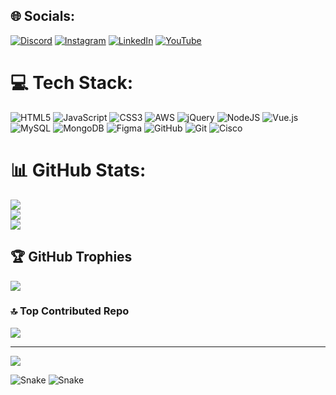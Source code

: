 
## 🌐 Socials:
[![Discord](https://img.shields.io/badge/Discord-%237289DA.svg?logo=discord&logoColor=white)](https://discord.gg/Tuhin#4959) [![Instagram](https://img.shields.io/badge/Instagram-%23E4405F.svg?logo=Instagram&logoColor=white)](https://instagram.com/instagram.com/tuhin_jpg) [![LinkedIn](https://img.shields.io/badge/LinkedIn-%230077B5.svg?logo=linkedin&logoColor=white)](https://linkedin.com/in/https://linkedin.com/in/touhidahmedtuhin/) [![YouTube](https://img.shields.io/badge/YouTube-%23FF0000.svg?logo=YouTube&logoColor=white)](https://youtube.com/@https://www.youtube.com/@touhidahmedtuhin) 

# 💻 Tech Stack:
![HTML5](https://img.shields.io/badge/html5-%23E34F26.svg?style=for-the-badge&logo=html5&logoColor=white) ![JavaScript](https://img.shields.io/badge/javascript-%23323330.svg?style=for-the-badge&logo=javascript&logoColor=%23F7DF1E) ![CSS3](https://img.shields.io/badge/css3-%231572B6.svg?style=for-the-badge&logo=css3&logoColor=white) ![AWS](https://img.shields.io/badge/AWS-%23FF9900.svg?style=for-the-badge&logo=amazon-aws&logoColor=white) ![jQuery](https://img.shields.io/badge/jquery-%230769AD.svg?style=for-the-badge&logo=jquery&logoColor=white) ![NodeJS](https://img.shields.io/badge/node.js-6DA55F?style=for-the-badge&logo=node.js&logoColor=white) ![Vue.js](https://img.shields.io/badge/vue.js-%2335495e.svg?style=for-the-badge&logo=vuedotjs&logoColor=%234FC08D) ![MySQL](https://img.shields.io/badge/mysql-4479A1.svg?style=for-the-badge&logo=mysql&logoColor=white) ![MongoDB](https://img.shields.io/badge/MongoDB-%234ea94b.svg?style=for-the-badge&logo=mongodb&logoColor=white) ![Figma](https://img.shields.io/badge/figma-%23F24E1E.svg?style=for-the-badge&logo=figma&logoColor=white) ![GitHub](https://img.shields.io/badge/github-%23121011.svg?style=for-the-badge&logo=github&logoColor=white) ![Git](https://img.shields.io/badge/git-%23F05033.svg?style=for-the-badge&logo=git&logoColor=white) ![Cisco](https://img.shields.io/badge/cisco-%23049fd9.svg?style=for-the-badge&logo=cisco&logoColor=black)
# 📊 GitHub Stats:
![](https://github-readme-stats.vercel.app/api?username=touhidahmedtuhin&theme=dark&hide_border=false&include_all_commits=false&count_private=false)<br/>
![](https://nirzak-streak-stats.vercel.app/?user=touhidahmedtuhin&theme=dark&hide_border=false)<br/>
![](https://github-readme-stats.vercel.app/api/top-langs/?username=touhidahmedtuhin&theme=dark&hide_border=false&include_all_commits=false&count_private=false&layout=compact)

## 🏆 GitHub Trophies
![](https://github-profile-trophy.vercel.app/?username=touhidahmedtuhin&theme=radical&no-frame=false&no-bg=true&margin-w=4)

### 🔝 Top Contributed Repo
![](https://github-contributor-stats.vercel.app/api?username=touhidahmedtuhin&limit=5&theme=dark&combine_all_yearly_contributions=true)

---
[![](https://visitcount.itsvg.in/api?id=touhidahmedtuhin&icon=0&color=0)](https://visitcount.itsvg.in)

![Snake](assets/github-snake.svg#gh-light-mode-only)
![Snake](assets/github-snake-dark.svg#gh-dark-mode-only)

<!-- Proudly created with GPRM ( https://gprm.itsvg.in ) -->
